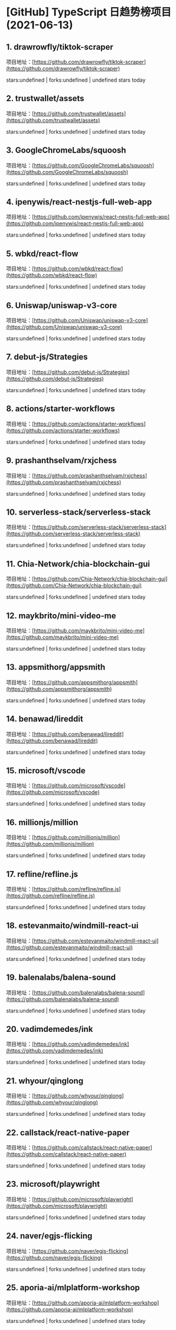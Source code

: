 # [GitHub] TypeScript 日趋势榜项目(2021-06-13)

## 1. drawrowfly/tiktok-scraper 

项目地址：[https://github.com/drawrowfly/tiktok-scraper](https://github.com/drawrowfly/tiktok-scraper)

stars:undefined | forks:undefined | undefined stars today 



## 2. trustwallet/assets 

项目地址：[https://github.com/trustwallet/assets](https://github.com/trustwallet/assets)

stars:undefined | forks:undefined | undefined stars today 



## 3. GoogleChromeLabs/squoosh 

项目地址：[https://github.com/GoogleChromeLabs/squoosh](https://github.com/GoogleChromeLabs/squoosh)

stars:undefined | forks:undefined | undefined stars today 



## 4. ipenywis/react-nestjs-full-web-app 

项目地址：[https://github.com/ipenywis/react-nestjs-full-web-app](https://github.com/ipenywis/react-nestjs-full-web-app)

stars:undefined | forks:undefined | undefined stars today 



## 5. wbkd/react-flow 

项目地址：[https://github.com/wbkd/react-flow](https://github.com/wbkd/react-flow)

stars:undefined | forks:undefined | undefined stars today 



## 6. Uniswap/uniswap-v3-core 

项目地址：[https://github.com/Uniswap/uniswap-v3-core](https://github.com/Uniswap/uniswap-v3-core)

stars:undefined | forks:undefined | undefined stars today 



## 7. debut-js/Strategies 

项目地址：[https://github.com/debut-js/Strategies](https://github.com/debut-js/Strategies)

stars:undefined | forks:undefined | undefined stars today 



## 8. actions/starter-workflows 

项目地址：[https://github.com/actions/starter-workflows](https://github.com/actions/starter-workflows)

stars:undefined | forks:undefined | undefined stars today 



## 9. prashanthselvam/rxjchess 

项目地址：[https://github.com/prashanthselvam/rxjchess](https://github.com/prashanthselvam/rxjchess)

stars:undefined | forks:undefined | undefined stars today 



## 10. serverless-stack/serverless-stack 

项目地址：[https://github.com/serverless-stack/serverless-stack](https://github.com/serverless-stack/serverless-stack)

stars:undefined | forks:undefined | undefined stars today 



## 11. Chia-Network/chia-blockchain-gui 

项目地址：[https://github.com/Chia-Network/chia-blockchain-gui](https://github.com/Chia-Network/chia-blockchain-gui)

stars:undefined | forks:undefined | undefined stars today 



## 12. maykbrito/mini-video-me 

项目地址：[https://github.com/maykbrito/mini-video-me](https://github.com/maykbrito/mini-video-me)

stars:undefined | forks:undefined | undefined stars today 



## 13. appsmithorg/appsmith 

项目地址：[https://github.com/appsmithorg/appsmith](https://github.com/appsmithorg/appsmith)

stars:undefined | forks:undefined | undefined stars today 



## 14. benawad/lireddit 

项目地址：[https://github.com/benawad/lireddit](https://github.com/benawad/lireddit)

stars:undefined | forks:undefined | undefined stars today 



## 15. microsoft/vscode 

项目地址：[https://github.com/microsoft/vscode](https://github.com/microsoft/vscode)

stars:undefined | forks:undefined | undefined stars today 



## 16. millionjs/million 

项目地址：[https://github.com/millionjs/million](https://github.com/millionjs/million)

stars:undefined | forks:undefined | undefined stars today 



## 17. refline/refline.js 

项目地址：[https://github.com/refline/refline.js](https://github.com/refline/refline.js)

stars:undefined | forks:undefined | undefined stars today 



## 18. estevanmaito/windmill-react-ui 

项目地址：[https://github.com/estevanmaito/windmill-react-ui](https://github.com/estevanmaito/windmill-react-ui)

stars:undefined | forks:undefined | undefined stars today 



## 19. balenalabs/balena-sound 

项目地址：[https://github.com/balenalabs/balena-sound](https://github.com/balenalabs/balena-sound)

stars:undefined | forks:undefined | undefined stars today 



## 20. vadimdemedes/ink 

项目地址：[https://github.com/vadimdemedes/ink](https://github.com/vadimdemedes/ink)

stars:undefined | forks:undefined | undefined stars today 



## 21. whyour/qinglong 

项目地址：[https://github.com/whyour/qinglong](https://github.com/whyour/qinglong)

stars:undefined | forks:undefined | undefined stars today 



## 22. callstack/react-native-paper 

项目地址：[https://github.com/callstack/react-native-paper](https://github.com/callstack/react-native-paper)

stars:undefined | forks:undefined | undefined stars today 



## 23. microsoft/playwright 

项目地址：[https://github.com/microsoft/playwright](https://github.com/microsoft/playwright)

stars:undefined | forks:undefined | undefined stars today 



## 24. naver/egjs-flicking 

项目地址：[https://github.com/naver/egjs-flicking](https://github.com/naver/egjs-flicking)

stars:undefined | forks:undefined | undefined stars today 



## 25. aporia-ai/mlplatform-workshop 

项目地址：[https://github.com/aporia-ai/mlplatform-workshop](https://github.com/aporia-ai/mlplatform-workshop)

stars:undefined | forks:undefined | undefined stars today 



